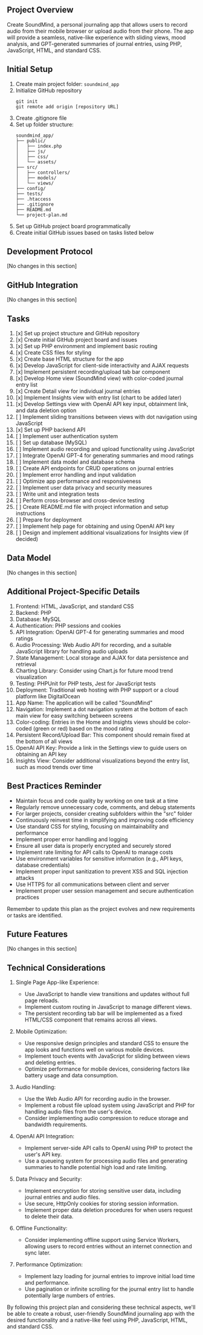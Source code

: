 ## Project Overview
Create SoundMind, a personal journaling app that allows users to record audio from their mobile browser or upload audio from their phone. The app will provide a seamless, native-like experience with sliding views, mood analysis, and GPT-generated summaries of journal entries, using PHP, JavaScript, HTML, and standard CSS.

## Initial Setup
1. Create main project folder: `soundmind_app`
2. Initialize GitHub repository
   ```
   git init
   git remote add origin [repository URL]
   ```
3. Create .gitignore file
4. Set up folder structure:
   ```
   soundmind_app/
   ├── public/
   │   ├── index.php
   │   ├── js/
   │   ├── css/
   │   └── assets/
   ├── src/
   │   ├── controllers/
   │   ├── models/
   │   └── views/
   ├── config/
   ├── tests/
   ├── .htaccess
   ├── .gitignore
   ├── README.md
   └── project-plan.md
   ```
5. Set up GitHub project board programmatically
6. Create initial GitHub issues based on tasks listed below

## Development Protocol
[No changes in this section]

## GitHub Integration
[No changes in this section]

## Tasks
1. [x] Set up project structure and GitHub repository
2. [x] Create initial GitHub project board and issues
3. [x] Set up PHP environment and implement basic routing
4. [x] Create CSS files for styling
5. [x] Create base HTML structure for the app
6. [x] Develop JavaScript for client-side interactivity and AJAX requests
7. [x] Implement persistent recording/upload tab bar component
8. [x] Develop Home view (SoundMind view) with color-coded journal entry list
9. [x] Create Detail view for individual journal entries
10. [x] Implement Insights view with entry list (chart to be added later)
11. [x] Develop Settings view with OpenAI API key input, obtainment link, and data deletion option
12. [ ] Implement sliding transitions between views with dot navigation using JavaScript
13. [x] Set up PHP backend API
14. [ ] Implement user authentication system
15. [ ] Set up database (MySQL)
16. [ ] Implement audio recording and upload functionality using JavaScript
17. [ ] Integrate OpenAI GPT-4 for generating summaries and mood ratings
18. [ ] Implement data model and database schema
19. [ ] Create API endpoints for CRUD operations on journal entries
20. [ ] Implement error handling and input validation
21. [ ] Optimize app performance and responsiveness
22. [ ] Implement user data privacy and security measures
23. [ ] Write unit and integration tests
24. [ ] Perform cross-browser and cross-device testing
25. [ ] Create README.md file with project information and setup instructions
26. [ ] Prepare for deployment
27. [ ] Implement help page for obtaining and using OpenAI API key
28. [ ] Design and implement additional visualizations for Insights view (if decided)

## Data Model
[No changes in this section]

## Additional Project-Specific Details
1. Frontend: HTML, JavaScript, and standard CSS
2. Backend: PHP
3. Database: MySQL
4. Authentication: PHP sessions and cookies
5. API Integration: OpenAI GPT-4 for generating summaries and mood ratings
6. Audio Processing: Web Audio API for recording, and a suitable JavaScript library for handling audio uploads
7. State Management: Local storage and AJAX for data persistence and retrieval
8. Charting Library: Consider using Chart.js for future mood trend visualization
9. Testing: PHPUnit for PHP tests, Jest for JavaScript tests
10. Deployment: Traditional web hosting with PHP support or a cloud platform like DigitalOcean
11. App Name: The application will be called "SoundMind"
12. Navigation: Implement a dot navigation system at the bottom of each main view for easy switching between screens
13. Color-coding: Entries in the Home and Insights views should be color-coded (green or red) based on the mood rating
14. Persistent Record/Upload Bar: This component should remain fixed at the bottom of all views
15. OpenAI API Key: Provide a link in the Settings view to guide users on obtaining an API key
16. Insights View: Consider additional visualizations beyond the entry list, such as mood trends over time

## Best Practices Reminder
- Maintain focus and code quality by working on one task at a time
- Regularly remove unnecessary code, comments, and debug statements
- For larger projects, consider creating subfolders within the "src" folder
- Continuously reinvest time in simplifying and improving code efficiency
- Use standard CSS for styling, focusing on maintainability and performance
- Implement proper error handling and logging
- Ensure all user data is properly encrypted and securely stored
- Implement rate limiting for API calls to OpenAI to manage costs
- Use environment variables for sensitive information (e.g., API keys, database credentials)
- Implement proper input sanitization to prevent XSS and SQL injection attacks
- Use HTTPS for all communications between client and server
- Implement proper user session management and secure authentication practices

Remember to update this plan as the project evolves and new requirements or tasks are identified.

## Future Features
[No changes in this section]

## Technical Considerations
1. Single Page App-like Experience:
   - Use JavaScript to handle view transitions and updates without full page reloads.
   - Implement custom routing in JavaScript to manage different views.
   - The persistent recording tab bar will be implemented as a fixed HTML/CSS component that remains across all views.

2. Mobile Optimization:
   - Use responsive design principles and standard CSS to ensure the app looks and functions well on various mobile devices.
   - Implement touch events with JavaScript for sliding between views and deleting entries.
   - Optimize performance for mobile devices, considering factors like battery usage and data consumption.

3. Audio Handling:
   - Use the Web Audio API for recording audio in the browser.
   - Implement a robust file upload system using JavaScript and PHP for handling audio files from the user's device.
   - Consider implementing audio compression to reduce storage and bandwidth requirements.

4. OpenAI API Integration:
   - Implement server-side API calls to OpenAI using PHP to protect the user's API key.
   - Use a queueing system for processing audio files and generating summaries to handle potential high load and rate limiting.

5. Data Privacy and Security:
   - Implement encryption for storing sensitive user data, including journal entries and audio files.
   - Use secure, HttpOnly cookies for storing session information.
   - Implement proper data deletion procedures for when users request to delete their data.

6. Offline Functionality:
   - Consider implementing offline support using Service Workers, allowing users to record entries without an internet connection and sync later.

7. Performance Optimization:
   - Implement lazy loading for journal entries to improve initial load time and performance.
   - Use pagination or infinite scrolling for the journal entry list to handle potentially large numbers of entries.

By following this project plan and considering these technical aspects, we'll be able to create a robust, user-friendly SoundMind journaling app with the desired functionality and a native-like feel using PHP, JavaScript, HTML, and standard CSS.